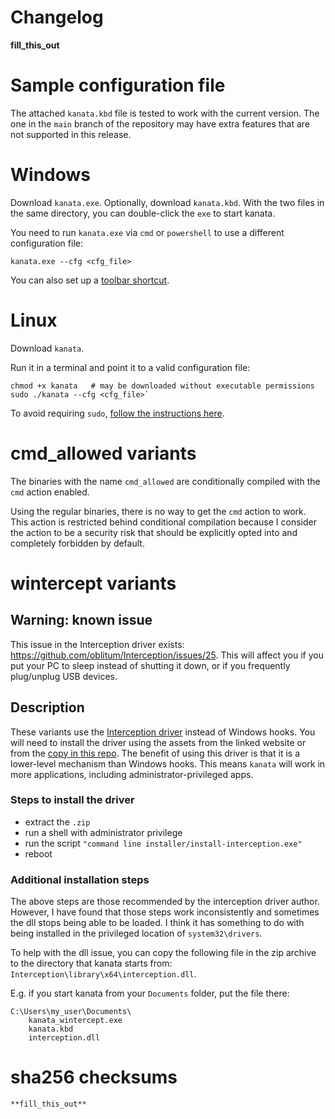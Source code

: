 # Changelog

**fill_this_out**

# Sample configuration file

The attached `kanata.kbd` file is tested to work with the current version. The one in the `main` branch of the repository may have extra features that are not supported in this release.

# Windows

Download `kanata.exe`. Optionally, download `kanata.kbd`. With the two files in the same directory, you can double-click the `exe` to start kanata.

You need to run `kanata.exe` via `cmd` or `powershell` to use a different configuration file:

`kanata.exe --cfg <cfg_file>`

You can also set up a [toolbar shortcut](https://github.com/jtroo/kanata/wiki/Toolbar-shortcut-for-Windows-10).

# Linux

Download `kanata`.

Run it in a terminal and point it to a valid configuration file:

```
chmod +x kanata   # may be downloaded without executable permissions
sudo ./kanata --cfg <cfg_file>`
```

To avoid requiring `sudo`, [follow the instructions here](https://github.com/jtroo/kanata/wiki/Avoid-using-sudo-on-Linux).

# cmd_allowed variants

The binaries with the name `cmd_allowed` are conditionally compiled with the `cmd` action enabled.

Using the regular binaries, there is no way to get the `cmd` action to work. This action is restricted behind conditional compilation because I consider the action to be a security risk that should be explicitly opted into and completely forbidden by default.

# wintercept variants

## Warning: known issue

This issue in the Interception driver exists: https://github.com/oblitum/Interception/issues/25. This will affect you if you put your PC to sleep instead of shutting it down, or if you frequently plug/unplug USB devices.

## Description

These variants use the [Interception driver](http://www.oblita.com/interception) instead of Windows hooks. You will need to install the driver using the assets from the linked website or from the [copy in this repo](https://github.com/jtroo/kanata/tree/main/assets). The benefit of using this driver is that it is a lower-level mechanism than Windows hooks. This means `kanata` will work in more applications, including administrator-privileged apps.

### Steps to install the driver

- extract the `.zip`
- run a shell with administrator privilege
- run the script `"command line installer/install-interception.exe"`
- reboot

### Additional installation steps

The above steps are those recommended by the interception driver author. However, I have found that those steps work inconsistently and sometimes the dll stops being able to be loaded. I think it has something to do with being installed in the privileged location of `system32\drivers`.

To help with the dll issue, you can copy the following file in the zip archive to the directory that kanata starts from: `Interception\library\x64\interception.dll`.

E.g. if you start kanata from your `Documents` folder, put the file there:

```
C:\Users\my_user\Documents\
    kanata_wintercept.exe
    kanata.kbd
    interception.dll
```

# sha256 checksums

```
**fill_this_out**
```
